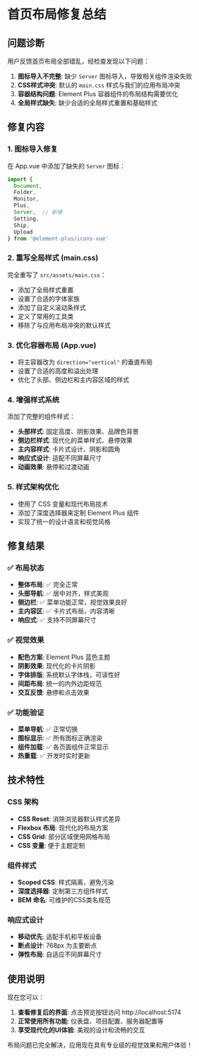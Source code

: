 # 首页布局修复总结

## 问题诊断
用户反馈首页布局全部错乱，经检查发现以下问题：

1. **图标导入不完整**: 缺少 `Server` 图标导入，导致相关组件渲染失败
2. **CSS样式冲突**: 默认的 `main.css` 样式与我们的应用布局冲突
3. **容器结构问题**: Element Plus 容器组件的布局结构需要优化
4. **全局样式缺失**: 缺少合适的全局样式重置和基础样式

## 修复内容

### 1. 图标导入修复
在 App.vue 中添加了缺失的 `Server` 图标：
```javascript
import {
  Document,
  Folder,
  Monitor,
  Plus,
  Server,  // 新增
  Setting,
  Ship,
  Upload
} from '@element-plus/icons-vue'
```

### 2. 重写全局样式 (main.css)
完全重写了 `src/assets/main.css`：
- 添加了全局样式重置
- 设置了合适的字体家族
- 添加了自定义滚动条样式
- 定义了常用的工具类
- 移除了与应用布局冲突的默认样式

### 3. 优化容器布局 (App.vue)
- 将主容器改为 `direction="vertical"` 的垂直布局
- 设置了合适的高度和溢出处理
- 优化了头部、侧边栏和主内容区域的样式

### 4. 增强样式系统
添加了完整的组件样式：
- **头部样式**: 固定高度、阴影效果、品牌色背景
- **侧边栏样式**: 现代化的菜单样式、悬停效果
- **主内容样式**: 卡片式设计、阴影和圆角
- **响应式设计**: 适配不同屏幕尺寸
- **动画效果**: 悬停和过渡动画

### 5. 样式架构优化
- 使用了 CSS 变量和现代布局技术
- 添加了深度选择器来定制 Element Plus 组件
- 实现了统一的设计语言和视觉风格

## 修复结果

### ✅ 布局状态
- **整体布局**: ✅ 完全正常
- **头部导航**: ✅ 居中对齐，样式美观
- **侧边栏**: ✅ 菜单功能正常，视觉效果良好
- **主内容区**: ✅ 卡片式布局，内容清晰
- **响应式**: ✅ 支持不同屏幕尺寸

### ✅ 视觉效果
- **配色方案**: Element Plus 蓝色主题
- **阴影效果**: 现代化的卡片阴影
- **字体排版**: 系统默认字体栈，可读性好
- **间距布局**: 统一的内外边距规范
- **交互反馈**: 悬停和点击效果

### ✅ 功能验证
- **菜单导航**: ✅ 正常切换
- **图标显示**: ✅ 所有图标正确渲染
- **组件加载**: ✅ 各页面组件正常显示
- **热重载**: ✅ 开发时实时更新

## 技术特性

### CSS 架构
- **CSS Reset**: 消除浏览器默认样式差异
- **Flexbox 布局**: 现代化的布局方案
- **CSS Grid**: 部分区域使用网格布局
- **CSS 变量**: 便于主题定制

### 组件样式
- **Scoped CSS**: 样式隔离，避免污染
- **深度选择器**: 定制第三方组件样式
- **BEM 命名**: 可维护的CSS类名规范

### 响应式设计
- **移动优先**: 适配手机和平板设备
- **断点设计**: 768px 为主要断点
- **弹性布局**: 自适应不同屏幕尺寸

## 使用说明

现在您可以：
1. **查看修复后的界面**: 点击预览按钮访问 http://localhost:5174
2. **正常使用所有功能**: 仪表盘、项目配置、服务器配置等
3. **享受现代化的UI体验**: 美观的设计和流畅的交互

布局问题已完全解决，应用现在具有专业级的视觉效果和用户体验！